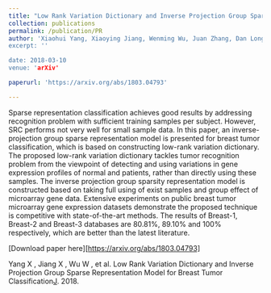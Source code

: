 ```yaml
---
title: "Low Rank Variation Dictionary and Inverse Projection Group Sparse Representation Model for Breast Tumor Classification"
collection: publications
permalink: /publication/PR
author: 'Xiaohui Yang, Xiaoying Jiang, Wenming Wu, Juan Zhang, Dan Long, Funa Zhou, **Yiming Xu**’
excerpt: ''

date: 2018-03-10
venue: 'arXiv'

paperurl: 'https://arxiv.org/abs/1803.04793'

---
```

Sparse representation classification achieves good results by addressing recognition problem with sufficient training samples per subject. However, SRC performs not very well for small sample data. In this paper, an inverse-projection group sparse representation model is presented for breast tumor classification, which is based on constructing low-rank variation dictionary. The proposed low-rank variation dictionary tackles tumor recognition problem from the viewpoint of detecting and using variations in gene expression profiles of normal and patients, rather than directly using these samples. The inverse projection group sparsity representation model is constructed based on taking full using of exist samples and group effect of microarray gene data. Extensive experiments on public breast tumor microarray gene expression datasets demonstrate the proposed technique is competitive with state-of-the-art methods. The results of Breast-1, Breast-2 and Breast-3 databases are 80.81%, 89.10% and 100% respectively, which are better than the latest literature.

[Download paper here][https://arxiv.org/abs/1803.04793]

Yang X , Jiang X , Wu W , et al. Low Rank Variation Dictionary and Inverse Projection Group Sparse Representation Model for Breast Tumor Classification[J](). 2018.
